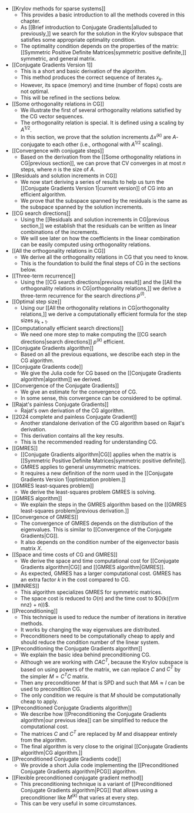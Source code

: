 - [[Krylov methods for sparse systems]]
	- This provides a basic introduction to all the methods covered in this chapter.
	- As [[Brief introduction to Conjugate Gradients|alluded to previously,]] we search for the solution in the Krylov subspace that satisfies some appropriate optimality condition.
	- The optimality condition depends on the properties of the matrix: [[Symmetric Positive Definite Matrices|symmetric positive definite,]] symmetric, and general matrix.
- [[Conjugate Gradients Version 1]]
	- This is a short and basic derivation of the algorithm.
	- This method produces the correct sequence of iterates $x_k$.
	- However, its space (memory) and time (number of flops) costs are not optimal.
	- This will be refined in the sections below.
- [[Some orthogonality relations in CG]]
	- We illustrate the first of several orthogonality relations satisfied by the CG vector sequences.
	- The orthogonality relation is special. It is defined using a scaling by $A^{1/2}$.
	- In this section, we prove that the solution increments $\Delta x^{(k)}$ are $A$-conjugate to each other (i.e., orthogonal with $A^{1/2}$ scaling).
- [[Convergence with conjugate steps]]
	- Based on the derivation from the [[Some orthogonality relations in CG|previous section]], we can prove that CV converges in at most $n$ steps, where $n$ is the size of $A$.
- [[Residuals and solution increments in CG]]
	- We now start deriving a series of results to help us turn the [[Conjugate Gradients Version 1|current version]] of CG into an efficient algorithm.
	- We prove that the subspace spanned by the residuals is the same as the subspace spanned by the solution increments.
- [[CG search directions]]
	- Using the [[Residuals and solution increments in CG|previous section,]] we establish that the residuals can be written as linear combinations of the increments.
	- We will see later on how the coefficients in the linear combination can be easily computed using orthogonality relations.
- [[All the orthogonality relations in CG]]
	- We derive all the orthogonality relations in CG that you need to know. 
	- This is the foundation to build the final steps of CG in the sections below.
- [[Three-term recurrence]]
	- Using the [[CG search directions|previous result]] and the [[All the orthogonality relations in CG|orthogonality relations,]] we derive a three-term recurrence for the search directions $p^{(l)}$.
- [[Optimal step size]]
	- Using our [[All the orthogonality relations in CG|orthogonality relations,]] we derive a computationally efficient formula for the step sizes $\mu_{k+1}$.
- [[Computationally efficient search directions]]
	- We need one more step to make computing the [[CG search directions|search directions]] $p^{(k)}$ efficient.
- [[Conjugate Gradients algorithm]]
	- Based on all the previous equations, we describe each step in the CG algorithm.
- [[Conjugate Gradients code]]
	- We give the Julia code for CG based on the [[Conjugate Gradients algorithm|algorithm]] we derived.
- [[Convergence of the Conjugate Gradients]]
	- We give an estimate for the convergence of CG.
	- In some sense, this convergence can be considered to be optimal.
- [[Rajat's painless Conjugate Gradients]]
	- Rajat's own derivation of the CG algorithm.
- [[2024 complete and painless Conjugate Gradient]]
	- Another standalone derivation of the CG algorithm based on Rajat's derivation.
	- This derivation contains all the key results.
	- This is the recommended reading for understanding CG.
- [[GMRES]]
	- [[Conjugate Gradients algorithm|CG]] applies when the matrix is [[Symmetric Positive Definite Matrices|symmetric positive definite]].
	- GMRES applies to general unsymmetric matrices.
	- It requires a new definition of the norm used in the [[Conjugate Gradients Version 1|optimization problem.]]
- [[GMRES least-squares problem]]
	- We derive the least-squares problem GMRES is solving.
- [[GMRES algorithm]]
	- We explain the steps in the GMRES algorithm based on the [[GMRES least-squares problem|previous derivation.]]
- [[Convergence of GMRES]]
	- The convergence of GMRES depends on the distribution of the eigenvalues. This is similar to [[Convergence of the Conjugate Gradients|CG]]. 
	- It also depends on the condition number of the eigenvector basis matrix $X.$
- [[Space and time costs of CG and GMRES]]
	- We derive the space and time computational cost for [[Conjugate Gradients algorithm|CG]] and [[GMRES algorithm|GMRES]].
	- As expected, GMRES has a larger computational cost. GMRES has an extra factor $k$ in the cost compared to CG.
- [[MINRES]]
	- This algorithm specializes GMRES for symmetric matrices.
	- The space cost is reduced to $O(n)$ and the time cost to  $O(k({\rm nnz} + n))$.
- [[Preconditioning]]
	- This technique is used to reduce the number of iterations in iterative methods.
	- It works by changing the way eigenvalues are distributed.
	- Preconditioners need to be computationally cheap to apply and should reduce the condition number of the linear system.
- [[Preconditioning the Conjugate Gradients algorithm]]
	- We explain the basic idea behind preconditioning CG.
	- Although we are working with $CAC^T$, because the Krylov subspace is based on using powers of the matrix, we can replace $C$ and $C^T$ by the simpler $M=C^TC$ matrix.
	- Then any preconditioner $M$ that is SPD and such that $MA \approx I$ can be used to precondition CG.
	- The only condition we require is that $M$ should be computationally cheap to apply.
- [[Preconditioned Conjugate Gradients algorithm]]
	- We describe how [[Preconditioning the Conjugate Gradients algorithm|our previous idea]] can be simplified to reduce the computational cost.
	- The matrices $C$ and $C^T$ are replaced by $M$ and disappear entirely from the algorithm.
	- The final algorithm is very close to the original [[Conjugate Gradients algorithm|CG algorithm.]]
- [[Preconditioned Conjugate Gradients code]]
	- We provide a short Julia code implementing the [[Preconditioned Conjugate Gradients algorithm|PCG]] algorithm.
- [[Flexible preconditioned conjugate gradient method]]
	- This preconditioning technique is a variant of [[Preconditioned Conjugate Gradients algorithm|PCG]] that allows using a preconditioner like $M^{(k)}$ that varies at every step.
	- This can be very useful in some circumstances.